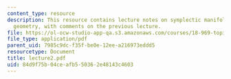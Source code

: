 ```yaml
---
content_type: resource
description: This resource contains lecture notes on symplectic manifolds and Poisson
  geometry, with comments on the previous lecture.
file: https://ol-ocw-studio-app-qa.s3.amazonaws.com/courses/18-969-topics-in-geometry-dirac-geometry-fall-2006/84d9f75b04ceafb550362e48143c4603_lecture2.pdf
file_type: application/pdf
parent_uid: 7985c9dc-f35f-be0e-12ee-a216973eddd5
resourcetype: Document
title: lecture2.pdf
uid: 84d9f75b-04ce-afb5-5036-2e48143c4603
---
```

